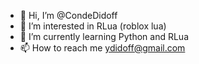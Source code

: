 - 👋 Hi, I’m @CondeDidoff
- 👀 I’m interested in RLua (roblox lua)
- 🌱 I’m currently learning Python and RLua
- 📫 How to reach me ydidoff@gmail.com

